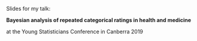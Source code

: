
Slides for my talk: 

**Bayesian analysis of repeated categorical ratings in health and medicine**

at the Young Statisticians Conference in Canberra 2019